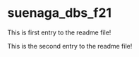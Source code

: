 # suenaga_dbs_f21

This is first entry to the readme file!

This is the second entry to the readme file!
